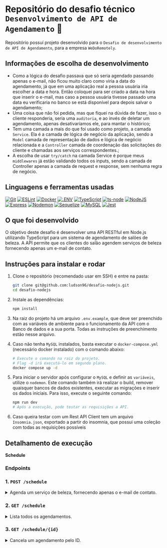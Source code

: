 # Repositório do desafio técnico `Desenvolvimento de API de Agendamento` 📅

Repositório possuí projeto desenvolvido para o `Desafio de desenvolvimento de API de Agendamento`, para a empresa `WeDoRemotely`.

## Informações de escolha de desenvolvimento

- Como a lógica do desafio passava que só seria agendado passando apenas o e-mail, não ficou muito claro como viria a data do agendamento, já que em uma aplicação real a pessoa usuária iria escolher a data e hora. Então coloquei para ser criado a data na hora que inserir o e-mail, mas caso a pessoa usuária tivesse passado uma data eu verificaria no banco se está disponível para depois salvar o agendamento;
- Uma coisa que não foi pedida, mas que fiquei na dúvida de fazer, isso o cliente responderia, seria uma `auditoria`, e ao invés de deletar um agendamento, apenas desativaríamos ele, para mantar o histórico;
- Tem uma camada a mais do que foi usado como projeto, a camada `Service`. Ela é a camada de lógica de negócio da aplicação, sendo a `Model` camada de representação de dados e lógica de negócio relacionada e a `Controller` camada de coordenação das solicitações do cliente e chamadas aos serviços correspondentes.;
- A escolha de usar `try/catch` na camada Service é porque meus `middlewares` já estão validando todos os inputs, sendo a camada de Controller apenas a camada de request e response, sem nenhuma regra de negócio.

## Linguagens e ferramentas usadas

[![Git][Git-logo]][Git-url]
[![ESLint][ESLint-logo]][ESLint-url]
[![Docker][Docker-logo]][Docker-url]
[![.ENV][.ENV-logo]][.ENV-url]
[![TypeScript][TypeScript-logo]][TypeScript-url]
[![ts-node][ts-node-logo]][ts-node-url]
[![NodeJS][NodeJS-logo]][NodeJS-url]
[![Express][Express-logo]][Express-url]
[![Nodemon][Nodemon-logo]][Nodemon-url]
[![Sequelize][Sequelize-logo]][Sequelize-url]
[![MySQL][MySQL-logo]][MySQL-url]
[![Jest][Jest-logo]][Jest-url]

## O que foi desenvolvido
   
O objetivo deste desafio é desenvolver uma API RESTful em Node.js utilizando TypeScript para um sistema de agendamento de salões de beleza. A API permite que os clientes do salão agendem serviços de beleza fornecendo apenas um e-mail de contato.

## Instruções para instalar e rodar

<!-- <details> -->

1. Clone o repositório (recomendado usar em SSH) e entre na pasta:

    ```bash
    git clone git@github.com:ludson96/desafio-nodejs.git
    cd desafio-nodejs
    ```

1. Instale as dependências:

    ```bash
    npm install
    ```

1. Na raiz do projeto há um arquivo `.env.example`, que deve ser preenchido com as variáveis de ambiente para o funcionamento da API com o Banco de dados e a sua porta. Todas as instruções de preenchimento estão nesse arquivo.

1. Caso não tenha `MySQL` instalados, basta executar o `docker-compose.yml` (necessário docker instalado) com o comando abaixo:

   ```bash
   # Execute o comando na raiz do projeto. 
   # Flag -d irá executá-lo em segundo plano.
   docker compose up -d
   ```
1. Para iniciar o servidor após configurar o `MySQL` e definir as `variáveis`, utilize o `nodemon`. Este comando também irá realizar o build, remover quaisquer bancos de dados existentes, executar as migrações e inserir os dados iniciais. Para isso, execute o seguinte comando:

   ```bash
   npm run dev
   # Após a execução, pode testar as requisições a API.
   ```

1. Caso queira testar com um Rest API Client tem um arquivo `Insomnia.json`, exportado a partir do insomnia, que possui uma coleção com todas as requisições possíveis

</details>

## Detalhamento de execução

<!-- <details> -->

  <summary><strong>Schedule</strong></summary>

### Endpoints

### 1. `POST /schedule`

<details>
  <summary>Agenda um serviço de beleza, fornecendo apenas o e-mail de contato.</summary><br />

Funciona da seguinte forma:

- `/schedule` (`POST`)
   - deve receber via corpo do POST um e-mail. 
     - Exemplo de requisição:
        ```json
        {
          "email": "maria_456@hotmail.com"
        }
        ```
   - em caso de sucesso:
      - retorna o status HTTP 201 (CREATED)
      - retorna uma mensagem e os dados do agendamento criado. 
        - Exemplo de resposta:

        ```json
        {
          "message": {
            "message": "Service scheduled successfully"
          },
          "newSchedule": {
            "scheduleDateTime": "2024-04-05T21:01:22.116Z",
            "id": 4,
            "email": "maria_456@hotmail.com"
          }
        }
        ```
    - caso não seja informado nenhum `email`, a rota retorna o status HTTP 404 com a
     mensagem `Email is required` no corpo da resposta.
    - caso seja informado apenas espaços vazios, a rota retorna o status HTTP 404 com a
     mensagem `Email cannot be an empty string` no corpo da resposta.
    - caso seja informado um `email` invalido, a rota retorna o status HTTP 404 com a
     mensagem `Invalid email format` no corpo da resposta.

</details>


### 2. `GET /schedule`

<details>
  <summary>Lista todos os agendamentos.</summary><br />

Funciona da seguinte forma:

- `/schedule` (`GET`)
   - retorna um array de todos os agendamentos. 
     - Exemplo de resposta:

        ```json
        [
          {
            "id": 1,
            "email": "exemple_123@hotmail.com",
            "scheduleDateTime": "2024-04-20T10:30:00.000Z"
          },
          {
            "id": 2,
            "email": "pedro-789@gmail.com",
            "scheduleDateTime": "2024-04-30T09:00:00.000Z"
          },
          {
            "id": 3,
            "email": "maria_456@hotmail.com",
            "scheduleDateTime": "2024-04-05T21:01:22.000Z"
          }
        ]
        ```

</details>

### 3. `GET /schedule/{id}`

<details>
  <summary>Cancela um agendamento pelo ID.</summary><br />

Funciona da seguinte forma:

- `/schedule/{id}` (`GET`):
   - recebe um `id` pelo caminho da rota e retorna uma mensagem de sucesso. 
     - Exemplo de resposta para a rota `/schedule/3` (supondo que exista um agendamento com `id = 3`):

        ```json
        {
          "message": "Scheduling canceled successfully"
        }
        ```
   - caso não exista um agendamento com esse `id`, a rota retorna o status HTTP 404 com a
     mensagem `Schedule not found with ID: 3` no corpo da resposta.

</details>

</details>

[Git-logo]: https://img.shields.io/badge/git-%23F05033.svg?style=for-the-badge&logo=git&logoColor=white
[Git-url]: https://git-scm.com

[NodeJS-logo]: https://img.shields.io/badge/node.js-6DA55F?style=for-the-badge&logo=node.js&logoColor=white
[NodeJS-url]: https://nodejs.org/en/
[TypeScript-logo]: https://img.shields.io/badge/typescript-%23007ACC.svg?style=for-the-badge&logo=typescript&logoColor=white
[TypeScript-url]: https://www.typescriptlang.org/
[Docker-logo]: https://img.shields.io/badge/docker-%230db7ed.svg?style=for-the-badge&logo=docker&logoColor=white
[Docker-url]: https://www.docker.com
[Jest-logo]: https://img.shields.io/badge/-jest-%23C21325?style=for-the-badge&logo=jest&logoColor=white
[Jest-url]: https://jestjs.io
[MySQL-logo]: https://img.shields.io/badge/mysql-%2300f.svg?style=for-the-badge&logo=mysql&logoColor=white
[MySQL-url]: https://www.mysql.com
[Sequelize-logo]: https://img.shields.io/badge/Sequelize-52B0E7?style=for-the-badge&logo=Sequelize&logoColor=white
[Sequelize-url]: https://sequelize.org
[Express-logo]: https://img.shields.io/badge/express.js-%23404d59.svg?style=for-the-badge&logo=express&logoColor=%2361DAFB
[Express-url]: https://expressjs.com
[Nodemon-logo]: https://img.shields.io/badge/Nodemon-76D04B?logo=nodemon&logoColor=fff&style=for-the-badge
[Nodemon-url]: https://www.npmjs.com/package/nodemon
[ESLint-logo]: https://img.shields.io/badge/ESLint-4B3263?style=for-the-badge&logo=eslint&logoColor=white
[ESLint-url]: https://eslint.org/
[ts-node-logo]: https://img.shields.io/badge/ts--node-3178C6?logo=tsnode&logoColor=fff&style=for-the-badge
[ts-node-url]: https://www.npmjs.com/package/ts-node-dev
[.ENV-logo]: https://img.shields.io/badge/.ENV-ECD53F?logo=dotenv&logoColor=000&style=for-the-badge
[.ENV-url]: https://www.npmjs.com/package/dotenv